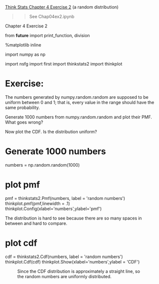 [Think Stats Chapter 4 Exercise 2](http://greenteapress.com/thinkstats2/html/thinkstats2005.html#toc41) (a random distribution)

>> See Chap04ex2.ipynb

Chapter 4 Exercise 2

from __future__ import print_function, division

%matplotlib inline

import numpy as np

import nsfg
import first
import thinkstats2
import thinkplot

# Exercise: 
The numbers generated by numpy.random.random are supposed to be uniform between 0 and 1; that is, every value in the range should have the same probability.

Generate 1000 numbers from numpy.random.random and plot their PMF. What goes wrong?

Now plot the CDF. Is the distribution uniform?

# Generate 1000 numbers
numbers = np.random.random(1000)

# plot pmf
pmf = thinkstats2.Pmf(numbers, label = 'random numbers')
thinkplot.pmf(pmf,linewidth = .1)
thinkplot.Config(xlabel='numbers',ylabel='pmf')

The distribution is hard to see because there are so many spaces in between and hard to compare.

# plot cdf
cdf = thinkstats2.Cdf(numbers, label = 'random numbers')
thinkplot.Cdf(cdf)
thinkplot.Show(xlabel='numbers',ylabel = 'CDF')

<Figure size 576x432 with 0 Axes>
Since the CDF distribution is approximately a straight line, so the random numbers are uniformly distributed.
